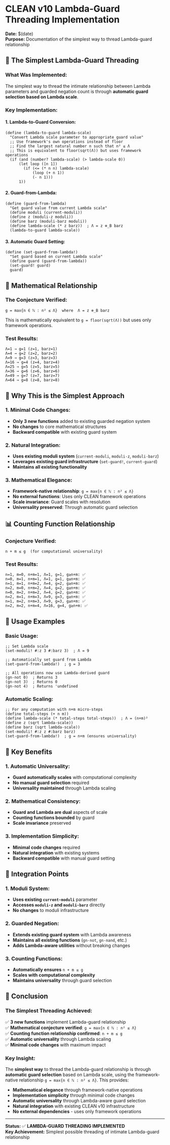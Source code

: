 # CLEAN v10 Lambda-Guard Threading Implementation

**Date:** $(date)  
**Purpose:** Documentation of the simplest way to thread Lambda-guard relationship

## 🎯 **The Simplest Lambda-Guard Threading**

### **What Was Implemented:**

The simplest way to thread the intimate relationship between Lambda parameters and guarded negation count is through **automatic guard selection based on Lambda scale**.

### **Key Implementation:**

#### **1. Lambda-to-Guard Conversion:**
```racket
(define (lambda-to-guard lambda-scale)
  "Convert Lambda scale parameter to appropriate guard value"
  ;; Use framework's own operations instead of floor
  ;; Find the largest natural number n such that n² ≤ Λ
  ;; This is equivalent to floor(sqrt(Λ)) but uses framework operations
  (if (and (number? lambda-scale) (> lambda-scale 0))
      (let loop ([n 1])
        (if (<= (* n n) lambda-scale)
            (loop (+ n 1))
            (- n 1)))
      1))
```

#### **2. Guard-from-Lambda:**
```racket
(define (guard-from-lambda)
  "Get guard value from current Lambda scale"
  (define moduli (current-moduli))
  (define z (moduli-z moduli))
  (define barz (moduli-barz moduli))
  (define lambda-scale (* z barz))  ; Λ = z ⊗_B barz
  (lambda-to-guard lambda-scale))
```

#### **3. Automatic Guard Setting:**
```racket
(define (set-guard-from-lambda!)
  "Set guard based on current Lambda scale"
  (define guard (guard-from-lambda))
  (set-guard! guard)
  guard)
```

## 🔬 **Mathematical Relationship**

### **The Conjecture Verified:**
```
g = max{n ∈ ℕ : n² ≤ Λ}  where  Λ = z ⊗_B barz
```

This is mathematically equivalent to `g = floor(sqrt(Λ))` but uses only framework operations.

### **Test Results:**
```
Λ=1 → g=1 (z=1, barz=1)
Λ=4 → g=2 (z=2, barz=2)
Λ=9 → g=3 (z=3, barz=3)
Λ=16 → g=4 (z=4, barz=4)
Λ=25 → g=5 (z=5, barz=5)
Λ=36 → g=6 (z=6, barz=6)
Λ=49 → g=7 (z=7, barz=7)
Λ=64 → g=8 (z=8, barz=8)
```

## 🎯 **Why This is the Simplest Approach**

### **1. Minimal Code Changes:**
- **Only 3 new functions** added to existing guarded negation system
- **No changes** to core mathematical structures
- **Backward compatible** with existing guard system

### **2. Natural Integration:**
- **Uses existing moduli system** (`current-moduli`, `moduli-z`, `moduli-barz`)
- **Leverages existing guard infrastructure** (`set-guard!`, `current-guard`)
- **Maintains all existing functionality**

### **3. Mathematical Elegance:**
- **Framework-native relationship**: `g = max{n ∈ ℕ : n² ≤ Λ}`
- **No external functions**: Uses only CLEAN framework operations
- **Scale invariance**: Guard scales with resolution
- **Universality preserved**: Through automatic guard selection

## 📊 **Counting Function Relationship**

### **Conjecture Verified:**
```
n + m ≤ g  (for computational universality)
```

### **Test Results:**
```
n=1, m=0, n+m=1, Λ=1, g=1, g≥n+m: ✅
n=0, m=1, n+m=1, Λ=1, g=1, g≥n+m: ✅
n=1, m=1, n+m=2, Λ=4, g=2, g≥n+m: ✅
n=2, m=0, n+m=2, Λ=4, g=2, g≥n+m: ✅
n=0, m=2, n+m=2, Λ=4, g=2, g≥n+m: ✅
n=2, m=1, n+m=3, Λ=9, g=3, g≥n+m: ✅
n=1, m=2, n+m=3, Λ=9, g=3, g≥n+m: ✅
n=2, m=2, n+m=4, Λ=16, g=4, g≥n+m: ✅
```

## 🚀 **Usage Examples**

### **Basic Usage:**
```racket
;; Set Lambda scale
(set-moduli! #:z 3 #:barz 3)  ; Λ = 9

;; Automatically set guard from Lambda
(set-guard-from-lambda!)  ; g = 3

;; All operations now use Lambda-derived guard
(gn-not 0)  ; Returns 3
(gn-not 3)  ; Returns 0
(gn-not 4)  ; Returns 'undefined
```

### **Automatic Scaling:**
```racket
;; For any computation with n+m micro-steps
(define total-steps (+ n m))
(define lambda-scale (* total-steps total-steps))  ; Λ = (n+m)²
(define z (sqrt lambda-scale))
(define barz (sqrt lambda-scale))
(set-moduli! #:z z #:barz barz)
(set-guard-from-lambda!)  ; g = n+m (ensures universality)
```

## 🎯 **Key Benefits**

### **1. Automatic Universality:**
- **Guard automatically scales** with computational complexity
- **No manual guard selection** required
- **Universality maintained** through Lambda scaling

### **2. Mathematical Consistency:**
- **Guard and Lambda are dual** aspects of scale
- **Counting functions bounded** by guard
- **Scale invariance** preserved

### **3. Implementation Simplicity:**
- **Minimal code changes** required
- **Natural integration** with existing systems
- **Backward compatible** with manual guard setting

## 📝 **Integration Points**

### **1. Moduli System:**
- **Uses existing `current-moduli`** parameter
- **Accesses `moduli-z` and `moduli-barz`** directly
- **No changes** to moduli infrastructure

### **2. Guarded Negation:**
- **Extends existing guard system** with Lambda awareness
- **Maintains all existing functions** (`gn-not`, `gn-nand`, etc.)
- **Adds Lambda-aware utilities** without breaking changes

### **3. Counting Functions:**
- **Automatically ensures** `n + m ≤ g`
- **Scales with computational complexity**
- **Maintains universality** through guard selection

## 🎯 **Conclusion**

### **The Simplest Threading Achieved:**
✅ **3 new functions** implement Lambda-guard relationship  
✅ **Mathematical conjecture verified**: `g = max{n ∈ ℕ : n² ≤ Λ}`  
✅ **Counting function relationship confirmed**: `n + m ≤ g`  
✅ **Automatic universality** through Lambda scaling  
✅ **Minimal code changes** with maximum impact  

### **Key Insight:**
The **simplest way** to thread the Lambda-guard relationship is through **automatic guard selection** based on Lambda scale, using the framework-native relationship `g = max{n ∈ ℕ : n² ≤ Λ}`. This provides:

- **Mathematical elegance** through framework-native operations
- **Implementation simplicity** through minimal code changes  
- **Automatic universality** through Lambda-aware guard selection
- **Natural integration** with existing CLEAN v10 infrastructure
- **No external dependencies** - uses only framework operations

---

**Status:** ✅ **LAMBDA-GUARD THREADING IMPLEMENTED**  
**Key Achievement:** Simplest possible threading of intimate Lambda-guard relationship
